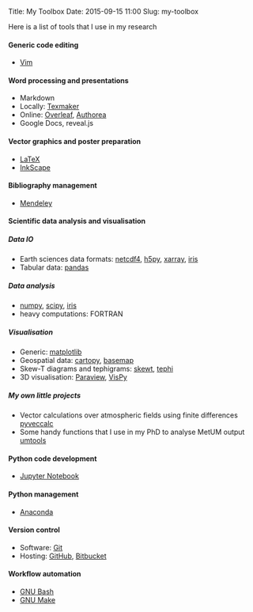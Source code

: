 Title: My Toolbox
Date: 2015-09-15 11:00 
Slug: my-toolbox

Here is a list of tools that I use in my research
#### Generic code editing
* [Vim](http://www.vim.org/)

#### Word processing and presentations
* Markdown
* Locally: [Texmaker](http://xm1math.net/texmaker/)
* Online: [Overleaf](http://overleaf.com), [Authorea](http://authorea.com/)
* Google Docs, reveal.js

#### Vector graphics and poster preparation
* [LaTeX](http://latextemplates.com/cat/conference-posters)
* [InkScape](http://inkscape.org/)

#### Bibliography management
* [Mendeley](http://mendeley.com/dashboard/)

#### Scientific data analysis and visualisation 
##### Data IO
* Earth sciences data formats: [netcdf4](http://unidata.github.io/netcdf4-python/), [h5py](http://docs.h5py.org/en/latest/), [xarray](http://xray.readthedocs.org/en/stable/), [iris](http://scitools.org.uk/iris/index.html)
* Tabular data: [pandas](http://pandas.pydata.org/)
##### Data analysis
* [numpy](http://numpy.org/), [scipy](http://scipy.org/), [iris](http://scitools.org.uk/iris/index.html)
* heavy computations: FORTRAN
##### Visualisation
* Generic: [matplotlib](http://matplotlib.org/)
* Geospatial data: [cartopy](http://scitools.org.uk/cartopy/index.html), [basemap](http://matplotlib.org/basemap/)
* Skew-T diagrams and tephigrams: [skewt](http://pypi.python.org/pypi/SkewT), [tephi](http://tephi.readthedocs.org/en/latest/index.html)
* 3D visualisation: [Paraview](http://paraview.org/python/), [VisPy](http://vispy.org/)
##### My own little projects
* Vector calculations over atmospheric fields using finite differences [pyveccalc](https://github.com/dennissergeev/pyveccalc)
* Some handy functions that I use in my PhD to analyse MetUM output [umtools](https://github.com/dennissergeev/umtools)

#### Python code development
* [Jupyter Notebook](http://jupyter.org/)

#### Python management
* [Anaconda](https://docs.continuum.io/anaconda/)

#### Version control
* Software: [Git](http://git-scm.com/)
* Hosting: [GitHub](http://github.com/dennissergeev), [Bitbucket](http://bitbucket.org/dennissergeev)

#### Workflow automation
* [GNU Bash](http://gnu.org/software/bash/)
* [GNU Make](http://gnu.org/software/make/)
